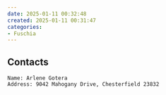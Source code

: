 ```yaml
---
date: 2025-01-11 00:32:48
created: 2025-01-11 00:31:47
categories:
- Fuschia
---
```


## Contacts

```plaintext
Name: Arlene Gotera
Address: 9042 Mahogany Drive, Chesterfield 23832

```